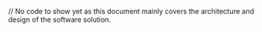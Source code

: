// No code to show yet as this document mainly covers the architecture and design of the software solution.